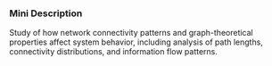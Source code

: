 ### Mini Description

Study of how network connectivity patterns and graph-theoretical properties affect system behavior, including analysis of path lengths, connectivity distributions, and information flow patterns.
